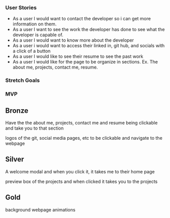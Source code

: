 ### User Stories
- As a user I would want to contact the developer so i can get more information on them.
- As a user I want to see the work the developer has done to see what the developer is capable of.
- As a user I would want to know more about the developer
- As a user i would want to access their linked in, git hub, and socials with a click of a button
- As a user I would like to see their resume to see the past work
- As a user I would like for the page to be organize in sections. Ex. The about me, projects, contact me, resume.

### Stretch Goals

### MVP

## Bronze
Have the the about me, projects, contact me and resume being clickable and take you to that section

logos of the git, social media pages, etc to be clickable and navigate to the webpage

## Silver
A welcome modal and when you click it, it takes me to their home page

preview box of the projects and when clicked it takes you to the projects

## Gold
background webpage animations
